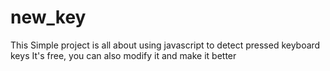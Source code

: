 # new_key
This Simple project is all about using javascript to detect pressed keyboard keys
It's free, you can also modify it and make it better
